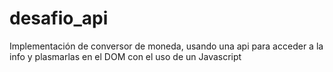 # desafio_api
Implementación de conversor de moneda, usando una api para acceder a la info y plasmarlas en el DOM con el uso de un Javascript

